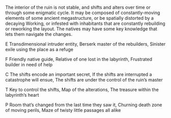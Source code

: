 The interior of the ruin is not stable, and shifts and alters over time or through some enigmatic cycle. It may be composed of constantly-moving elements of some ancient megastructure, or be spatially distorted by a decaying Working, or infested with inhabitants that are constantly rebuilding or reworking the layout. The natives may have some key knowledge that lets them navigate the changes.

E Transdimensional intruder entity, Berserk master of the rebuilders, Sinister exile using the place as a refuge

F Friendly native guide, Relative of one lost in the labyrinth, Frustrated builder in need of help

C The shifts encode an important secret, If the shifts are interrupted a catastrophe will ensue, The shifts are under the control of the ruin’s master

T Key to control the shifts, Map of the alterations, The treasure within the labyrinth’s heart

P Room that’s changed from the last time they saw it, Churning death zone of moving perils, Maze of twisty little passages all alike
